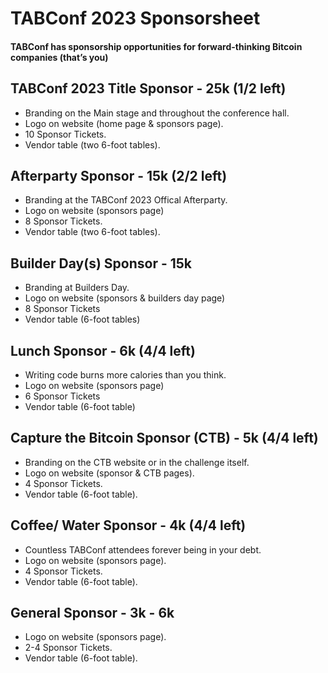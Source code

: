 # TABConf 2023 Sponsorsheet
#### TABConf has sponsorship opportunities for forward-thinking Bitcoin companies (that’s you)

## TABConf 2023 Title Sponsor - 25k (1/2 left)
- Branding on the Main stage and throughout the conference hall. 
- Logo on website (home page & sponsors page). 
- 10 Sponsor Tickets.
- Vendor table (two 6-foot tables).

## Afterparty Sponsor - 15k (2/2 left)
- Branding at the TABConf 2023 Offical Afterparty.
- Logo on website (sponsors page)
- 8 Sponsor Tickets.
- Vendor table (two 6-foot tables).

## Builder Day(s) Sponsor - 15k
- Branding at Builders Day. 
- Logo on website (sponsors & builders day page)
- 8 Sponsor Tickets
- Vendor table (6-foot tables)

## Lunch Sponsor - 6k (4/4 left)
- Writing code burns more calories than you think.
- Logo on website (sponsors page)
- 6 Sponsor Tickets
- Vendor table (6-foot table)

## Capture the Bitcoin Sponsor (CTB) - 5k (4/4 left)
- Branding on the CTB website or in the challenge itself.
- Logo on website (sponsor & CTB pages).
- 4 Sponsor Tickets.
- Vendor table (6-foot table).

## Coffee/ Water Sponsor - 4k (4/4 left)
- Countless TABConf attendees forever being in your debt.
- Logo on website (sponsors page).
- 4 Sponsor Tickets.
- Vendor table (6-foot table).

## General Sponsor - 3k - 6k
- Logo on website (sponsors page).
- 2-4 Sponsor Tickets.
- Vendor table (6-foot table).
